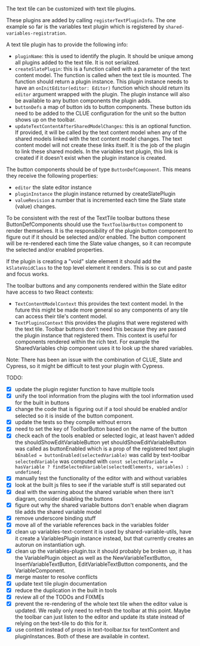 The text tile can be customized with text tile plugins.

These plugins are added by calling `registerTextPluginInfo`. The one example so far is the variables text plugin which is registered by `shared-variables-registration`.

A text tile plugin has to provide the following info:
- `pluginName`: this is used to identify the plugin. It should be unique among all plugins added to the text tile. It is not serialized.
- `createSlatePlugin`: this is a function called with a parameter of the text content model. The function is called when the text tile is mounted. The function should return a plugin instance. This plugin instance needs to have an `onInitEditor(editor: Editor)` function which should return its `editor` argument wrapped with the plugin. The plugin instance will also be available to any button components the plugin adds.
- `buttonDefs` a map of button ids to button components. These button ids need to be added to the CLUE configuration for the unit so the button shows up on the toolbar.
- `updateTextContentAfterSharedModelChanges`: this is an optional function. If provided, it will be called by the text content model when any of the shared models linked with the text content model changes.  The text content model will not create these links itself. It is the job of the plugin to link these shared models. In the variables text plugin, this link is created if it doesn't exist when the plugin instance is created.

The button components should be of type `ButtonDefComponent`. This means they receive the following properties:
- `editor` the slate editor instance
- `pluginInstance` the plugin instance returned by createSlatePlugin
- `valueRevision` a number that is incremented each time the Slate state (value) changes.

To be consistent with the rest of the TextTile toolbar buttons these ButtonDefComponents should use the `TextToolbarButton` component to render themselves. It is the responsibility of the plugin button component to figure out if it should be selected and/or enabled. The button component will be re-rendered each time the Slate value changes, so it can recompute the selected and/or enabled properties.

If the plugin is creating a "void" slate element it should add the `kSlateVoidClass` to the top level element it renders. This is so cut and paste and focus works.

The toolbar buttons and any components rendered within the Slate editor have access to two React contexts:
- `TextContentModelContext` this provides the text content model. In the future this might be made more general so any components of any tile can access their tile's content model.
- `TextPluginsContext` this provides the plugins that were registered with the text tile. Toolbar buttons don't need this because they are passed the plugin instance that registered them. This context is useful for components rendered within the rich text. For example the SharedVariables chip component uses it to look up the shared variables.

Note: There has been an issue with the combination of CLUE, Slate and Cypress, so it might be difficult to test your plugin with Cypress.

TODO:
- [x] update the plugin register function to have multiple tools
- [x] unify the tool information from the plugins with the tool information used for the built in buttons
- [x] change the code that is figuring out if a tool should be enabled and/or selected so it is inside of the button component.
- [x] update the tests so they compile without errors
- [x] need to set the key of ToolbarButton based on the name of the button
- [x] check each of the tools enabled or selected logic, at least haven't added the shouldShowEditVariableButton yet
      shouldShowEditVariableButton was called as buttonEnabled which is a prop of the registered text plugin
      `bEnabled = buttonEnabled(selectedVariable)` was calld by text-toolbar
      `selectedVariable` was computed with `const selectedVariable = hasVariable ? findSelectedVariable(selectedElements, variables) : undefined;`
- [x] manually test the functionality of the editor with and without variables
- [x] look at the built js files to see if the variable stuff is still separated out
- [x] deal with the warning about the shared variable when there isn't diagram, consider disabling the buttons
- [x] figure out why the shared variable buttons don't enable when diagram tile adds the shared variable model
- [x] remove underscore binding stuff
- [x] move all of the variable references back in the variables folder
- [x] clean up variables-text-content it is used by shared-variable-utils, have it create a VariablesPlugin instance instead, but that currently creates an autorun on instantiation ugh.
- [x] clean up the variables-plugin.tsx it should probably be broken up, it has the VariablePlugin object as well as the NewVariableTextButton, InsertVariableTextButton, EditVariableTextButton components, and the VariableComponent.
- [x] merge master to resolve conflicts
- [x] update text tile plugin documentation
- [x] reduce the duplication in the built in tools
- [x] review all of the TODOs and FIXMEs
- [x] prevent the re-rendering of the whole text tile when the editor value is updated. We really only need to refresh the toolbar at this point. Maybe the toolbar can just listen to the editor and update its state instead of relying on the text-tile to do this for it.
- [x] use context instead of props in text-toolbar.tsx for textContent and pluginInstances. Both of these are available in context.
